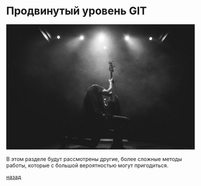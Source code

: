 # Продвинутый уровень GIT

![05](05.jpeg)

В этом разделе будут рассмотрены другие, более сложные методы работы, которые с большой вероятностью могут пригодиться.

[назад](readme.md)
